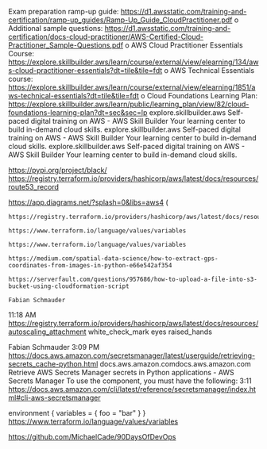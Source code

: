 Exam preparation ramp-up guide: https://d1.awsstatic.com/training-and-certification/ramp-up_guides/Ramp-Up_Guide_CloudPractitioner.pdf
o           Additional sample questions: https://d1.awsstatic.com/training-and-certification/docs-cloud-practitioner/AWS-Certified-Cloud-Practitioner_Sample-Questions.pdf
o           AWS Cloud Practitioner Essentials Course: https://explore.skillbuilder.aws/learn/course/external/view/elearning/134/aws-cloud-practitioner-essentials?dt=tile&tile=fdt
o           AWS Technical Essentials course:  https://explore.skillbuilder.aws/learn/course/external/view/elearning/1851/aws-technical-essentials?dt=tile&tile=fdt
o           Cloud Foundations Learning Plan: https://explore.skillbuilder.aws/learn/public/learning_plan/view/82/cloud-foundations-learning-plan?dt=sec&sec=lp
explore.skillbuilder.aws
Self-paced digital training on AWS - AWS Skill Builder
Your learning center to build in-demand cloud skills.
explore.skillbuilder.aws
Self-paced digital training on AWS - AWS Skill Builder
Your learning center to build in-demand cloud skills.
explore.skillbuilder.aws
Self-paced digital training on AWS - AWS Skill Builder
Your learning center to build in-demand cloud skills.

https://pypi.org/project/black/
https://registry.terraform.io/providers/hashicorp/aws/latest/docs/resources/route53_record

https://app.diagrams.net/?splash=0&libs=aws4 (

    https://registry.terraform.io/providers/hashicorp/aws/latest/docs/resources/lb_listener

    https://www.terraform.io/language/values/variables

    https://www.terraform.io/language/values/variables

    https://medium.com/spatial-data-science/how-to-extract-gps-coordinates-from-images-in-python-e66e542af354

    https://serverfault.com/questions/957686/how-to-upload-a-file-into-s3-bucket-using-cloudformation-script

    Fabian Schmauder
  11:18 AM
https://registry.terraform.io/providers/hashicorp/aws/latest/docs/resources/autoscaling_attachment
white_check_mark
eyes
raised_hands







Fabian Schmauder
  3:09 PM
https://docs.aws.amazon.com/secretsmanager/latest/userguide/retrieving-secrets_cache-python.html
docs.aws.amazon.comdocs.aws.amazon.com
Retrieve AWS Secrets Manager secrets in Python applications - AWS Secrets Manager
To use the component, you must have the following:
3:11
https://docs.aws.amazon.com/cli/latest/reference/secretsmanager/index.html#cli-aws-secretsmanager

environment {
    variables = {
      foo = "bar"
    }
  }
  https://www.terraform.io/language/values/variables

  https://github.com/MichaelCade/90DaysOfDevOps 